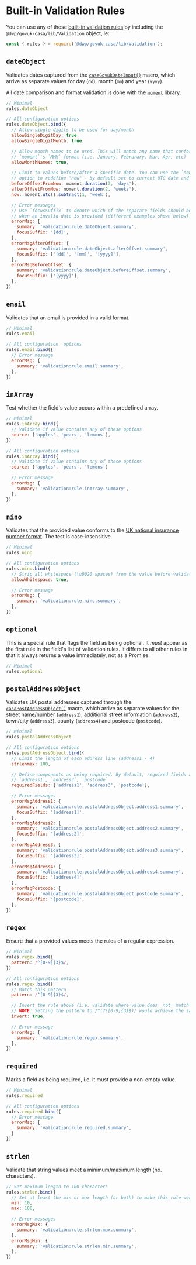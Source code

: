 # Built-in Validation Rules

You can use any of these [built-in validation rules](../lib/validation-rules/) by including the `@dwp/govuk-casa/lib/Validation` object, ie:

```javascript
const { rules } = require('@dwp/govuk-casa/lib/Validation');
```

## `dateObject`

Validates dates captured from the [`casaGovukDateInput()`](../app/views/casa/components/date-input) macro, which arrive as separate values for day (`dd`), month (`mm`) and year (`yyyy`).

All date comparison and format validation is done with the [`moment`](https://momentjs.com/) library.

```javascript
// Minimal
rules.dateObject
```

```javascript
// All configuration options
rules.dateObject.bind({
  // Allow single digits to be used for day/month
  allowSingleDigitDay: true,
  allowSingleDigitMonth: true,

  // Allow month names to be used. This will match any name that conforms to
  // `moment`'s `MMM` format (i.e. January, Februrary, Mar, Apr, etc)
  allowMonthNames: true,

  // Limit to values before/after a specific date. You can use the `now`
  // option to redefine "now" - by default set to current UTC date and time.
  beforeOffsetFromNow: moment.duration(3, 'days'),
  afterOffsetFromNow: moment.duration(2, 'weeks'),
  now: moment.utc().subtract(1, 'week'),

  // Error messages
  // Use `focusSuffix` to denote which of the separate fields should be highlighted
  // when an invalid date is provided (different examples shown below).
  errorMsg: {
    summary: 'validation:rule.dateObject.summary',
    focusSuffix: '[dd]',
  },
  errorMsgAfterOffset: {
    summary: 'validation:rule.dateObject.afterOffset.summary',
    focusSuffix: ['[dd]', '[mm]', '[yyyy]'],
  },
  errorMsgBeforeOffset: {
    summary: 'validation:rule.dateObject.beforeOffset.summary',
    focusSuffix: ['[yyyy]'],
  },
})
```

## `email`

Validates that an email is provided in a valid format.

```javascript
// Minimal
rules.email
```

```javascript
// All configuration  options
rules.email.bind({
  // Error message
  errorMsg: {
    summary: 'validation:rule.email.summary',
  },
})
```

## `inArray`

Test whether the field's value occurs within a predefined array.

```javascript
// Minimal
rules.inArray.bind({
  // Validate if value contains any of these options
  source: ['apples', 'pears', 'lemons'],
})
```

```javascript
// All configuration optiona
rules.inArray.bind({
  // Validate if value contains any of these options
  source: ['apples', 'pears', 'lemons']

  // Error message
  errorMsg: {
    summary: 'validation:rule.inArray.summary',
  },
})
```

## `nino`

Validates that the provided value conforms to the [UK national insurance number format](https://en.wikipedia.org/wiki/National_Insurance_number#Format). The test is case-insensitive.

```javascript
// Minimal
rules.nino
```

```javascript
// All configuration options
rules.nino.bind({
  // Strip all whitespace (\u0020 spaces) from the value before validating it
  allowWhitespace: true,

  // Error message
  errorMsg: {
    summary: 'validation:rule.nino.summary',
  },
})
```

## `optional`

This is a special rule that flags the field as being optional. It _must_ appear as the first rule in the field's list of validation rules. It differs to all other rules in that it always returns a value immediately, not as a Promise.

```javascript
// Minimal
rules.optional
```

## `postalAddressObject`

Validates UK postal addresses captured through the [`casaPostAddressObject()`](../app/views/casa/components/postal-address-object/README.md) macro, which arrive as separate values for the street name/number (`address1`), additional street information (`address2`), town/city (`address3`), county (`address4`) and postcode (`postcode`).

```javascript
// Minimal
rules.postalAddressObject
```

```javascript
// All configuration options
rules.postAddressObject.bind({
  // Limit the length of each address line (address1 - 4)
  strlenmax: 100,

  // Define components as being required. By default, required fields are
  // `address1`, `address3`, `postcode`
  requiredFields: ['address1', 'address3', 'postcode'],

  // Error messages
  errorMsgAddress1: {
    summary: 'validation:rule.postalAddressObject.address1.summary',
    focusSuffix: '[address1]',
  },
  errorMsgAddress2: {
    summary: 'validation:rule.postalAddressObject.address2.summary',
    focusSuffix: '[address2]',
  },
  errorMsgAddress3: {
    summary: 'validation:rule.postalAddressObject.address3.summary',
    focusSuffix: '[address3]',
  },
  errorMsgAddress4: {
    summary: 'validation:rule.postalAddressObject.address4.summary',
    focusSuffix: '[address4]',
  },
  errorMsgPostcode: {
    summary: 'validation:rule.postalAddressObject.postcode.summary',
    focusSuffix: '[postcode]',
  },
})
```

## `regex`

Ensure that a provided values meets the rules of a regular expression.

```javascript
// Minimal
rules.regex.bind({
  pattern: /^[0-9]{3}$/,
})
```

```javascript
// All configuration options
rules.regex.bind({
  // Match this pattern
  pattern: /^[0-9]{3}$/,

  // Invert the rule above (i.e. validate where value does _not_ match the regex).
  // NOTE: Setting the pattern to /^(?![0-9]{3}$)/ would achieve the same result.
  invert: true,

  // Error message
  errorMsg: {
    summary: 'validation:rule.regex.summary',
  },
})
```

## `required`

Marks a field as being required, i.e. it must provide a non-empty value.

```javascript
// Minimal
rules.required
```

```javascript
// All configuration options
rules.required.bind({
  // Error message
  errorMsg: {
    summary: 'validation:rule.required.summary',
  }
})
```

## `strlen`

Validate that string values meet a minimum/maximum length (no. characters).

```javascript
// Set maximum length to 100 characters
rules.strlen.bind({
  // Set at least the min or max length (or both) to make this rule worthwhile
  min: 10,
  max: 100,

  // Error messages
  errorMsgMax: {
    summary: 'validation:rule.strlen.max.summary',
  },
  errorMsgMin: {
    summary: 'validation:rule.strlen.min.summary',
  },
})
```
